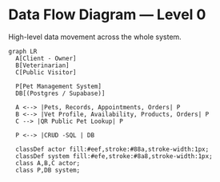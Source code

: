 # Data Flow Diagram — Level 0

High-level data movement across the whole system.

```mermaid
graph LR
  A[Client - Owner]
  B[Veterinarian]
  C[Public Visitor]

  P[Pet Management System]
  DB[(Postgres / Supabase)]

  A <--> |Pets, Records, Appointments, Orders| P
  B <--> |Vet Profile, Availability, Products, Orders| P
  C --> |QR Public Pet Lookup| P

  P <--> |CRUD -SQL | DB

  classDef actor fill:#eef,stroke:#88a,stroke-width:1px;
  classDef system fill:#efe,stroke:#8a8,stroke-width:1px;
  class A,B,C actor;
  class P,DB system;
```
